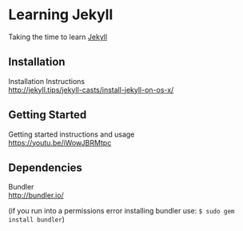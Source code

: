 # Learning Jekyll

Taking the time to learn [Jekyll][1]

## Installation

Installation Instructions  
http://jekyll.tips/jekyll-casts/install-jekyll-on-os-x/

## Getting Started

Getting started instructions and usage  
https://youtu.be/iWowJBRMtpc

## Dependencies

Bundler  
http://bundler.io/

(if you run into a permissions error installing bundler 
use: `$ sudo gem install bundler`)

[1]:https://jekyllrb.com/
